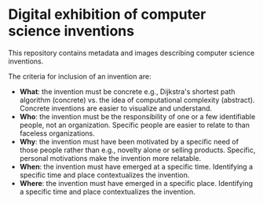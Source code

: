 # Digital exhibition of computer science inventions

This repository contains metadata and images describing computer science inventions.

The criteria for inclusion of an invention are:
* **What**: the invention must be concrete e.g., Dijkstra's shortest path algorithm (concrete) vs. the idea of computational complexity (abstract). Concrete inventions are easier to visualize and understand.
* **Who**: the invention must be the responsibility of one or a few identifiable people, not an organization. Specific people are easier to relate to than faceless organizations.
* **Why**: the invention must have been motivated by a specific need of those people rather than e.g., novelty alone or selling products. Specific, personal motivations make the invention more relatable.
* **When**: the invention must have emerged at a specific time. Identifying a specific time and place contextualizes the invention.
* **Where**: the invention must have emerged in a specific place. Identifying a specific time and place contextualizes the invention.
